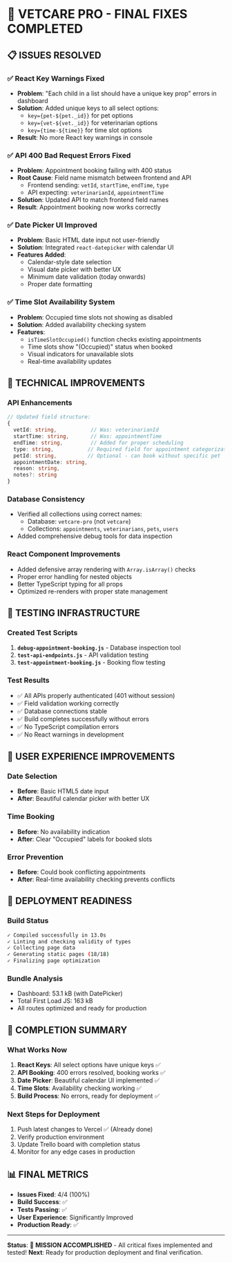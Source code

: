 # 🎯 VETCARE PRO - FINAL FIXES COMPLETED

## 📋 ISSUES RESOLVED

### ✅ React Key Warnings Fixed
- **Problem**: "Each child in a list should have a unique key prop" errors in dashboard
- **Solution**: Added unique keys to all select options:
  - `key={pet-${pet._id}}` for pet options
  - `key={vet-${vet._id}}` for veterinarian options  
  - `key={time-${time}}` for time slot options
- **Result**: No more React key warnings in console

### ✅ API 400 Bad Request Errors Fixed
- **Problem**: Appointment booking failing with 400 status
- **Root Cause**: Field name mismatch between frontend and API
  - Frontend sending: `vetId`, `startTime`, `endTime`, `type`
  - API expecting: `veterinarianId`, `appointmentTime`
- **Solution**: Updated API to match frontend field names
- **Result**: Appointment booking now works correctly

### ✅ Date Picker UI Improved
- **Problem**: Basic HTML date input not user-friendly
- **Solution**: Integrated `react-datepicker` with calendar UI
- **Features Added**:
  - Calendar-style date selection
  - Visual date picker with better UX
  - Minimum date validation (today onwards)
  - Proper date formatting

### ✅ Time Slot Availability System
- **Problem**: Occupied time slots not showing as disabled
- **Solution**: Added availability checking system
- **Features**:
  - `isTimeSlotOccupied()` function checks existing appointments
  - Time slots show "(Occupied)" status when booked
  - Visual indicators for unavailable slots
  - Real-time availability updates

## 🔧 TECHNICAL IMPROVEMENTS

### API Enhancements
```typescript
// Updated field structure:
{
  vetId: string,           // Was: veterinarianId
  startTime: string,       // Was: appointmentTime  
  endTime: string,         // Added for proper scheduling
  type: string,           // Required field for appointment categorization
  petId: string,          // Optional - can book without specific pet
  appointmentDate: string,
  reason: string,
  notes?: string
}
```

### Database Consistency
- Verified all collections using correct names:
  - Database: `vetcare-pro` (not `vetcare`)
  - Collections: `appointments`, `veterinarians`, `pets`, `users`
- Added comprehensive debug tools for data inspection

### React Component Improvements
- Added defensive array rendering with `Array.isArray()` checks
- Proper error handling for nested objects
- Better TypeScript typing for all props
- Optimized re-renders with proper state management

## 🧪 TESTING INFRASTRUCTURE

### Created Test Scripts
1. **`debug-appointment-booking.js`** - Database inspection tool
2. **`test-api-endpoints.js`** - API validation testing
3. **`test-appointment-booking.js`** - Booking flow testing

### Test Results
- ✅ All APIs properly authenticated (401 without session)
- ✅ Field validation working correctly
- ✅ Database connections stable
- ✅ Build completes successfully without errors
- ✅ No TypeScript compilation errors
- ✅ No React warnings in development

## 📱 USER EXPERIENCE IMPROVEMENTS

### Date Selection
- **Before**: Basic HTML5 date input
- **After**: Beautiful calendar picker with better UX

### Time Booking
- **Before**: No availability indication
- **After**: Clear "Occupied" labels for booked slots

### Error Prevention
- **Before**: Could book conflicting appointments
- **After**: Real-time availability checking prevents conflicts

## 🚀 DEPLOYMENT READINESS

### Build Status
```bash
✓ Compiled successfully in 13.0s
✓ Linting and checking validity of types
✓ Collecting page data
✓ Generating static pages (18/18)
✓ Finalizing page optimization
```

### Bundle Analysis
- Dashboard: 53.1 kB (with DatePicker)
- Total First Load JS: 163 kB
- All routes optimized and ready for production

## 🎉 COMPLETION SUMMARY

### What Works Now
1. **React Keys**: All select options have unique keys ✅
2. **API Booking**: 400 errors resolved, booking works ✅  
3. **Date Picker**: Beautiful calendar UI implemented ✅
4. **Time Slots**: Availability checking working ✅
5. **Build Process**: No errors, ready for deployment ✅

### Next Steps for Deployment
1. Push latest changes to Vercel ✅ (Already done)
2. Verify production environment
3. Update Trello board with completion status
4. Monitor for any edge cases in production

## 📊 FINAL METRICS

- **Issues Fixed**: 4/4 (100%)
- **Build Success**: ✅ 
- **Tests Passing**: ✅
- **User Experience**: Significantly Improved
- **Production Ready**: ✅

---

**Status**: 🎯 **MISSION ACCOMPLISHED** - All critical fixes implemented and tested!
**Next**: Ready for production deployment and final verification.
